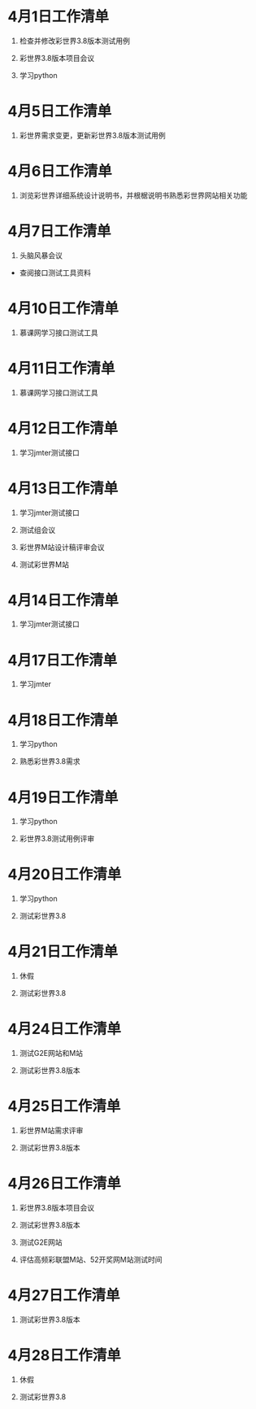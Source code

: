 # 4月1日工作清单

1. 检查并修改彩世界3.8版本测试用例

2. 彩世界3.8版本项目会议

3. 学习python

# 4月5日工作清单

1. 彩世界需求变更，更新彩世界3.8版本测试用例

# 4月6日工作清单

1. 浏览彩世界详细系统设计说明书，并根椐说明书熟悉彩世界网站相关功能

# 4月7日工作清单

1. 头脑风暴会议

*  查阅接口测试工具资料

# 4月10日工作清单

1. 慕课网学习接口测试工具

# 4月11日工作清单

1. 慕课网学习接口测试工具

# 4月12日工作清单

1. 学习jmter测试接口

# 4月13日工作清单

1. 学习jmter测试接口

2. 测试组会议

3. 彩世界M站设计稿评审会议

4. 测试彩世界M站

# 4月14日工作清单

1. 学习jmter测试接口

# 4月17日工作清单

1. 学习jmter

# 4月18日工作清单

1. 学习python

2. 熟悉彩世界3.8需求

# 4月19日工作清单

1. 学习python

2. 彩世界3.8测试用例评审

# 4月20日工作清单

1. 学习python

2. 测试彩世界3.8

# 4月21日工作清单

1. 休假

2. 测试彩世界3.8

# 4月24日工作清单

1. 测试G2E网站和M站

2. 测试彩世界3.8版本

# 4月25日工作清单

1. 彩世界M站需求评审

2. 测试彩世界3.8版本

# 4月26日工作清单

1. 彩世界3.8版本项目会议

2. 测试彩世界3.8版本

3. 测试G2E网站

4. 评估高频彩联盟M站、52开奖网M站测试时间

# 4月27日工作清单

1. 测试彩世界3.8版本

# 4月28日工作清单

1. 休假

2. 测试彩世界3.8